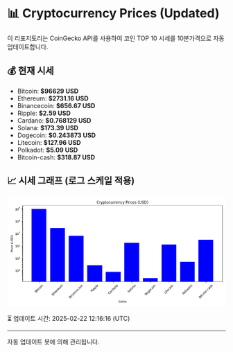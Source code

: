
# 📊 Cryptocurrency Prices (Updated)

이 리포지토리는 CoinGecko API를 사용하여 코인 TOP 10 시세를 10분가격으로 자동 업데이트합니다.

## 💰 현재 시세
- Bitcoin: **$96629 USD**
- Ethereum: **$2731.16 USD**
- Binancecoin: **$656.67 USD**
- Ripple: **$2.59 USD**
- Cardano: **$0.768129 USD**
- Solana: **$173.39 USD**
- Dogecoin: **$0.243873 USD**
- Litecoin: **$127.96 USD**
- Polkadot: **$5.09 USD**
- Bitcoin-cash: **$318.87 USD**

## 📈 시세 그래프 (로그 스케일 적용)
![Crypto Prices](crypto_prices.png)

⏳ 업데이트 시간: 2025-02-22 12:16:16 (UTC)

---
자동 업데이트 봇에 의해 관리됩니다.
